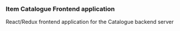 ### Item Catalogue Frontend application

React/Redux frontend application for the Catalogue backend server
